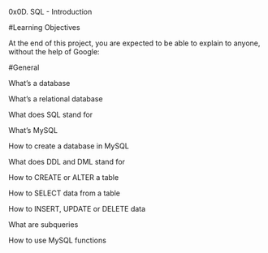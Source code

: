 0x0D. SQL - Introduction

#Learning Objectives

At the end of this project, you are expected to be able to explain to anyone, without the help of Google:



#General

What’s a database

What’s a relational database

What does SQL stand for

What’s MySQL

How to create a database in MySQL

What does DDL and DML stand for

How to CREATE or ALTER a table

How to SELECT data from a table

How to INSERT, UPDATE or DELETE data

What are subqueries

How to use MySQL functions


